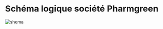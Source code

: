 # Schéma logique société Pharmgreen

![shema](https://github.com/user-attachments/assets/568d6aa6-fce0-4beb-b796-afd132391f67)

